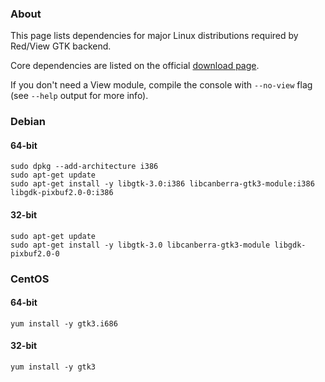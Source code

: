 ### About

This page lists dependencies for major Linux distributions required by Red/View GTK backend.

Core dependencies are listed on the official [download page](https://www.red-lang.org/p/download.html).

If you don't need a View module, compile the console with `--no-view` flag (see `--help` output for more info).

### Debian

#### 64-bit

```
sudo dpkg --add-architecture i386
sudo apt-get update
sudo apt-get install -y libgtk-3.0:i386 libcanberra-gtk3-module:i386 libgdk-pixbuf2.0-0:i386
```

#### 32-bit

```
sudo apt-get update
sudo apt-get install -y libgtk-3.0 libcanberra-gtk3-module libgdk-pixbuf2.0-0
```

### CentOS

#### 64-bit

```
yum install -y gtk3.i686
```

#### 32-bit

```
yum install -y gtk3
```